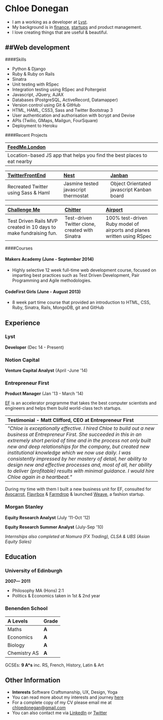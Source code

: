 Chloe Donegan
==============

+ I am a working as a developer at [Lyst]. 
+ My background is in [finance], [startups] and product management.
+ I love creating things that are useful & beautiful.  


##Web development
---------------

####Skills

  - Python & Django
  - Ruby & Ruby on Rails
  - Sinatra
  - Unit testing with RSpec
  - Integration testing using RSpec and Poltergeist
  - Javascript, JQuery, AJAX
  - Databases (PostgreSQL, ActiveRecord, Datamapper)
  - Version control using Git & GitHub
  - HTML, HAML, CSS3, Sass and Twitter Bootstrap 3
  - User authentication and authorisation with bcrypt and Devise
  - APIs (Twilio, GMaps, Mailgun, FourSquare)
  - Deployment to Heroku

####Recent Projects

| [FeedMe.London] | 
|:--------------- |
| Location-based JS app that helps you find the best places to eat nearby | 

| [TwitterFrontEnd] | [Nest] | [Janban] |
|:--------------- |:-------- |:--------- |
| Recreated Twitter using Sass & Haml | Jasmine tested javascript thermostat | Object Orientated javascript Kanban board |

| [Challenge Me] | [Chitter] | [Airport] |
|:--------------- |:-------- |:--------- |
| Test Driven Rails MVP created in 10 days to make fundraising fun. | Test-driven Twitter clone, created with Sinatra | 100% test-driven Ruby model of airports and planes written using RSpec |

####Courses

#### Makers Academy (June - September 2014)

- Highly selective 12 week full-time web development course, focused on imparting best practices such as Test Driven Development, Pair Programming and Agile methodologies.

#### CodeFirst Girls (June - August 2013)

- 8 week part time course that provided an introduction to HTML, CSS, Ruby, Sinatra, Rails, MongoDB, git and GitHub


Experience
----------
### Lyst

**Developer** (Dec 14 - Present)

### Notion Capital

**Venture Capital Analyst** (April -June '14)

### Entrepreneur  First
**Product Manager** (Jan '13 - March '14)

[EF] is an accelerator programme that takes the best computer scientists and engineers and helps them build world-class tech startups.

|**Testimonial - Matt Clifford, CEO at Entrepreneur First**|
|:--------------- |
|_"Chloe is exceptionally effective. I hired Chloe to build out a new business at Entrepreneur First. She succeeded in this in an extremely short period of time and in the process not only built new and deep relationships for the company, but created new institutional knowledge which we now use daily. I was consistently impressed by her mastery of detail, her ability to design new and effective processes and, most of all, her ability to deliver (profitable) results with minimal guidance. I would hire Chloe again in a heartbeat."_|

During my time with them I built a new business unit for EF, consulted for [Avocarrot], [Flavrbox] & [Farmdrop] & launched [Weave], a fashion startup.

### Morgan Stanley

**Equity Research Analyst** (July '11-Oct '12)

**Equity Research Summer Analyst** (July-Sep '10)


_Internships also completed at Nomura (FX Trading), CLSA & UBS (Asian Equity Sales)_

Education
----------
### University of Edinburgh
**2007&mdash; 2011**
- Philosophy MA (Hons) 2:1
- Politics & Economics taken in 1st & 2nd year

### Benenden School
| **A Levels** | **Grade**|
|:------------ |:-------- |
| Maths        | **A** |
| Economics    | **A** |
| Biology      | **A** |
| Chemistry AS | **A** |

GCSEs: **9 A*s** inc. RS, French, History, Latin & Art

Other Information
----------
- **Interests** Software Craftsmanship, UX, Design, Yoga
- You can read more about my interests and journey [here]
- For a complete copy of my CV please email me at [chloedonegan@gmail.com]
- You can also contact me via [LinkedIn] or [Twitter]

[Weave]: www.weaveuk.com
[chloedonegan@gmail.com]: mailto:chloedonegan@gmail.com
[Github]: https://github.com/csharpd
[here]: http://geekchicme.tumblr.com/
[LinkedIn]: uk.linkedin.com/in/chloedonegan/
[Twitter]: https://twitter.com/ThisIsChloeD?lang=en
[Challenge Me]: https://github.com/yoshdog/challenge-me
[Chitter]: https://github.com/csharpd/Chitter
[Airport]: https://github.com/csharpd/Airport_rewrite
[EF]: http://www.joinef.com/
[Weave]: http://www.weaveuk.com/
[EUTIC]: http://www.eutic.org/
[Nicola Aitken]: https://github.com/aitkenster
[Jamie Allen]: https://github.com/jamieallen59
[Chloe Donegan]: https://github.com/csharpd
[Nikesh Ashar]: https://github.com/nikeshashar
[Joe Dowdell]: https://github.com/joedowdell
[Toan Nguyen]: https://github.com/yoshdog
[Avocarrot]: http://www.avocarrot.com/
[Flavrbox]: http://flavrbox.com/
[Farmdrop]: https://www.farmdrop.co.uk/#/
[Makers Academy]: http://www.makersacademy.com/
[finance]: http://www.morganstanley.com/
[startups]: http://www.joinef.com/
[janban]: https://github.com/ecomba/janban
[TwitterFrontEnd]: https://github.com/csharpd/twitter_haml
[Nest]: https://github.com/csharpd/nest
[FeedMe.London]: http://www.feedme.london/
[Lyst]: http://www.lyst.com/






